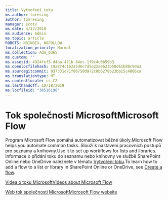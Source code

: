 ```yaml
---
title: Vytvoření toku
ms.author: toresing
author: tomresing
manager: scotv
ms.date: 4/17/2018
ms.audience: Admin
ms.topic: article
ROBOTS: NOINDEX, NOFOLLOW
localization_priority: Normal
ms.collection: Adm_O365
ms.custom: ''
ms.assetid: 4924fef5-d4ba-471b-84ec-1f9c4c0b59b3
ms.openlocfilehash: c9a874c1b2a5d6c7d5e22aeb23b50d61b88c9da3
ms.sourcegitcommit: 037331d71f06750d972c0b6278b23bb15c4806ca
ms.translationtype: MT
ms.contentlocale: cs-CZ
ms.lasthandoff: 10/18/2019
ms.locfileid: "36516196"
---
```

# <a name="microsoft-flow"></a><span data-ttu-id="ff7c4-102">Tok společnosti Microsoft</span><span class="sxs-lookup"><span data-stu-id="ff7c4-102">Microsoft Flow</span></span>

<span data-ttu-id="ff7c4-103">Program Microsoft Flow pomáhá automatizovat běžné úkoly.</span><span class="sxs-lookup"><span data-stu-id="ff7c4-103">Microsoft Flow helps you automate common tasks.</span></span> <span data-ttu-id="ff7c4-104">Slouží k nastavení pracovních postupů pro seznamy a knihovny.</span><span class="sxs-lookup"><span data-stu-id="ff7c4-104">Use it to set up workflows for lists and libraries.</span></span> <span data-ttu-id="ff7c4-105">Informace o přidání toku do seznamu nebo knihovny ve službě SharePoint Online nebo OneDrive naleznete v tématu [Vytvoření toku](https://go.microsoft.com/fwlink/?linkid=869408).</span><span class="sxs-lookup"><span data-stu-id="ff7c4-105">To learn how to add a flow to a list or library in SharePoint Online or OneDrive, see [Create a flow](https://go.microsoft.com/fwlink/?linkid=869408).</span></span>
  
[<span data-ttu-id="ff7c4-106">Videa o toku Microsoft</span><span class="sxs-lookup"><span data-stu-id="ff7c4-106">Videos about Microsoft Flow</span></span>](https://go.microsoft.com/fwlink/?linkid=864641)
  
[<span data-ttu-id="ff7c4-107">Web tok společnosti Microsoft</span><span class="sxs-lookup"><span data-stu-id="ff7c4-107">Microsoft Flow website</span></span>](https://go.microsoft.com/fwlink/?linkid=864642)
  

